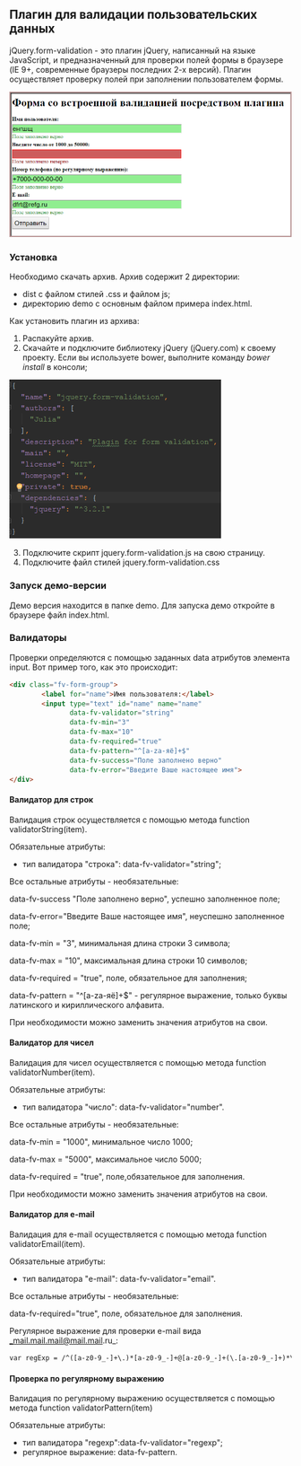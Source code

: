 ##  Плагин для валидации пользовательских данных
jQuery.form-validation - это плагин jQuery, написанный  на языке JavaScript, и предназначенный для проверки полей формы в браузере (IE 9+, современные браузеры последних 2-х версий). Плагин осуществляет проверку полей при заполнении пользователем формы.

![Интерфейс](interface.png)

### Установка

Необходимо скачать архив.
Архив содержит 2 директории: 
+ dist с файлом стилей .css и файлом js;
+ директорию demo с основным файлом примера index.html.

Как установить плагин из архива:

1. Распакуйте архив.
2. Скачайте и подключите  библиотеку jQuery (jQuery.com) к своему проекту. Если вы используете bower, выполните команду _bower install_ в консоли;

![Bower](bower.png)

3. Подключите скрипт jquery.form-validation.js на свою страницу.
4. Подключите файл стилей jquery.form-validation.css

### Запуск демо-версии

Демо версия находится в папке demo. Для запуска демо откройте в браузере файл index.html.

### Валидаторы

Проверки определяются с помощью заданных data атрибутов элемента input. Вот пример того, как это происходит:

```html
<div class="fv-form-group">
        <label for="name">Имя пользователя:</label>
        <input type="text" id="name" name="name"
               data-fv-validator="string"
               data-fv-min="3"
               data-fv-max="10"
               data-fv-required="true"
               data-fv-pattern="^[a-zа-яё]+$"
               data-fv-success="Поле заполнено верно"
               data-fv-error="Введите Ваше настоящее имя">
</div>

```

#### Валидатор для строк

Валидация строк осуществляется с помощью метода function validatorString(item).

Обязательные атрибуты:

+  тип валидатора "строка": data-fv-validator="string";
 
 Все остальные атрибуты - необязательные:
 
 data-fv-success "Поле заполнено верно", успешно заполненное поле;
 
 data-fv-error="Введите Ваше настоящее имя", неуспешно заполненное поле;
 
 data-fv-min = "3", минимальная длина строки 3 символа;
 
 data-fv-max = "10", максимальная длина строки 10 символов;
 
 data-fv-required = "true", поле, обязательное для заполнения;
 
 data-fv-pattern = "^[a-zа-яё]+$" - регулярное выражение, только буквы латинского и кириллического алфавита.
 
 При необходимости можно заменить значения атрибутов на свои.

#### Валидатор для чисел

 Валидация для чисел осуществляется с помощью метода function validatorNumber(item).
 
 Обязательные атрибуты:
 
 +  тип валидатора "число": data-fv-validator="number".
 
  
  Все остальные атрибуты - необязательные:
  
  data-fv-min = "1000", минимальное  число 1000;
  
  data-fv-max = "5000", максимальное число 5000;
  
  data-fv-required = "true", поле,обязательное для заполнения.
  
При необходимости можно заменить значения атрибутов на свои.
 
#### Валидатор для e-mail

Валидация для e-mail осуществляется с помощью метода function validatorEmail(item).

Обязательные атрибуты:

+ тип валидатора "e-mail": data-fv-validator="email".

Все остальные атрибуты - необязательные:

data-fv-required="true", поле, обязательное для заполнения.

Регулярное выражение для проверки e-mail вида _mail.mail.mail@mail.mail.ru_:
```html
var regExp = /^([a-z0-9_-]+\.)*[a-z0-9_-]+@[a-z0-9_-]+(\.[a-z0-9_-]+)*\.[a-z]{2,6}$/i;
```

#### Проверка по регулярному выражению

Валидация по регулярному выражению осуществляется с помощью метода function validatorPattern(item)

Обязательные атрибуты:
+ тип валидатора "regexp":data-fv-validator="regexp";
+ регулярное выражение: data-fv-pattern.
